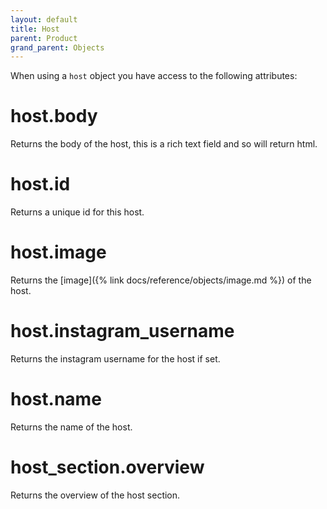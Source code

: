 ```yaml
---
layout: default
title: Host
parent: Product
grand_parent: Objects
---
```


When using a `host` object you have access to the following attributes:

# host.body

Returns the body of the host, this is a rich text field and so will return html.

# host.id

Returns a unique id for this host.

# host.image

Returns the [image]({% link docs/reference/objects/image.md %}) of the host.

# host.instagram_username

Returns the instagram username for the host if set.

# host.name

Returns the name of the host.

# host_section.overview

Returns the overview of the host section.
